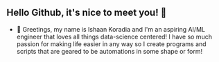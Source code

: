 ## Hello Github, it's nice to meet you! 👋

- 👋 Greetings, my name is Ishaan Koradia and I'm an aspiring AI/ML engineer that loves all things data-science centered! I have so much passion for making life easier in any way so I create programs and scripts that are geared to be automations in some shape or form! 

<!--
**ishaankor/ishaankor** is a ✨ _special_ ✨ repository because its `README.md` (this file) appears on your GitHub profile.

Here are some ideas to get you started:

- 🔭 I’m currently working on ...
- 🌱 I’m currently learning ...
- 👯 I’m looking to collaborate on ...
- 🤔 I’m looking for help with ...
- 💬 Ask me about ...
- 📫 How to reach me: ...
- 😄 Pronouns: ...
- ⚡ Fun fact: ...
-->

